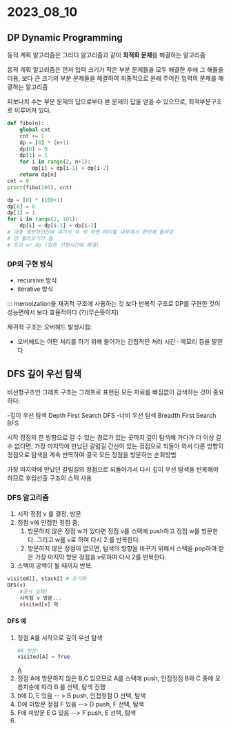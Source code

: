 # 2023_08_10

## DP Dynamic Programming

동적 계획 알고리즘은 그리디 알고리즘과 같이 **최적화 문제**를 해결하는 알고리즘

동적 계획 알고리즘은 먼저 입력 크기가 작은 부분 문제들을 모두 해결한 후에 그 해들을 이용, 보다 큰 크기의 부분 문제들을 해결하여 최종적으로 원래 주어진 입력의 문제를 해결하는 알고리즘 

피보나치 수는 부분 문제의 답으로부터 본 문제의 답을 얻을 수 있으므로, 최적부분구조로 이루어져 있다.

```py
def fibo(n):
    global cnt 
    cnt += 1
    dp = [0] * (n+1)
    dp[0] = 0
    dp[1] = 1
    for i in range(2, n+1):
        dp[i] = dp[i-1] + dp[i-2]
    return dp[n]
cnt = 0
print(fibo(100), cnt)

dp = [0] * (100+1)
dp[0] = 0
dp[1] = 1
for i in range(2, 101):
    dp[i] = dp[i-1] + dp[i-2]
# 대충 몇번하건간에 여기서 쓱 싹 하면 테이블 내부에서 한번에 돌아감
# 걍 불러오기가 됨
# 트리 or dp (암튼 선형시간에 해결)

```
### DP의 구현 방식

- recursive 방식 
- iterative 방식

::: memoization을 재귀적 구조에 사용하는 것 보다 반복적 구조로 DP를 구현한 것이 성능면에서 보다 효율적이다 (?)(무슨뜻이지)

재귀적 구조는 오버헤드 발생시킴:
- 오버헤드는 어떤 처리를 하기 위해 들어가는 간접적인 처리 시간 · 메모리 등을 말한다

## DFS 깊이 우선 탐색
비선형구조인 그래프 구조는 그래프로 표현된 모든 자료를 빠짐없이 검색하는 것이 중요하다.

-깊이 우선 탐색 Depth First Search DFS
-너비 우선 탐색 Breadth First Search BFS

시작 정점의 한 방향으로 갈 수 있는 경로가 있는 곳까지 깊이 탐색해 가다가 더 이상 갈 수 없다면, 가장 마지막에 만났던 갈림길 간선이 있는 정점으로 되돌아 와서 다른 방향의 정점으로 탐색을 계속 반복하여 결국 모든 정점을 방문하는 순회방법

가장 마지막에 만났던 갈림길의 정점으로 되돌아가서 다시 깊이 우선 탐색을 반복해야 하므로 후입선출 구조의 스택 사용 

### DFS 알고리즘 
1. 시작 정점 v 를 결정, 방문
2. 정점 v에 인접한 정점 중, 
   1.  방문하지 않은 정점 w가 있다면 정점 v를 스택에 push하고 정점 w를 방문한다. 그리고 w를 v로 하여 다시 2.를 반복한다.
   2.  방문하지 않은 정점이 없으면, 탐색의 방향을 바꾸기 위해서 스택을 pop하여 받은 가장 마지막 방문 정점을 v로하여 다시 2를 반복한다.
3.  스택이 공백이 될 때까지 반복.

```py
visited[], stack[] # 초기화
DFS(v)
    #공사 실패!
    시작점 v 방문...
    visited[v] 악
```

#### DFS 예
1) 정점 A를 시작으로 깊이 우선 탐색
    ```py
    #A 방문:
    visited[A] = True
    ```
    [A](A.png)
2) 정점 A에 방문하지 않은 B,C 있으므로 A를 스택에 push, 인접정점 B와 C 중에 오름차순에 따라 B 를 선택, 탐색 진행
3) b에 D, E 있음 -- > B push, 인접정점 D 선택, 탐색
4) D에 미방문 정점 F 있음 --> D push, F 선택, 탐색
5) F에 미방문 E G 있음 --> F push, E 선택, 탐색
6) 
